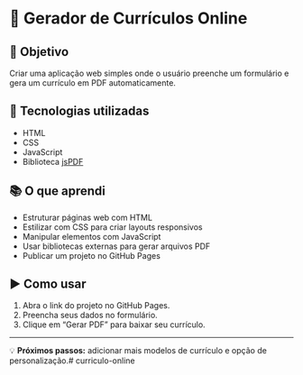 # 📝 Gerador de Currículos Online


## 📌 Objetivo
Criar uma aplicação web simples onde o usuário preenche um formulário e gera um currículo em PDF automaticamente.

## 🚀 Tecnologias utilizadas
- HTML
- CSS
- JavaScript
- Biblioteca [jsPDF](https://github.com/parallax/jsPDF)

## 📚 O que aprendi
- Estruturar páginas web com HTML
- Estilizar com CSS para criar layouts responsivos
- Manipular elementos com JavaScript
- Usar bibliotecas externas para gerar arquivos PDF
- Publicar um projeto no GitHub Pages

## ▶️ Como usar
1. Abra o link do projeto no GitHub Pages.
2. Preencha seus dados no formulário.
3. Clique em “Gerar PDF” para baixar seu currículo.

---
💡 **Próximos passos:** adicionar mais modelos de currículo e opção de personalização.#   c u r r i c u l o - o n l i n e 
 
 
